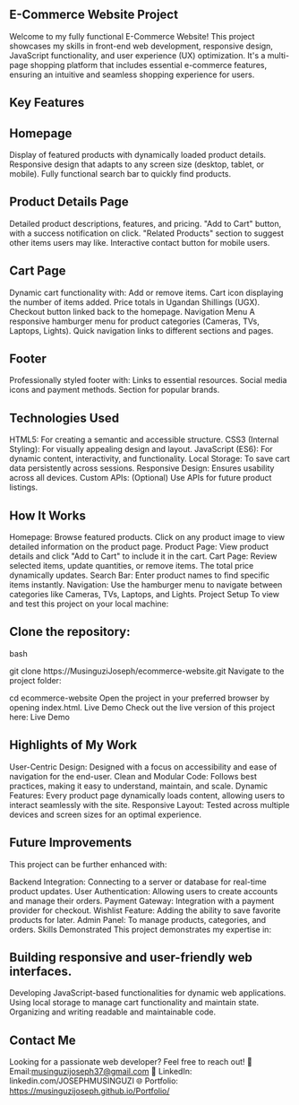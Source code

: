 ## E-Commerce Website Project
Welcome to my fully functional E-Commerce Website! This project showcases my skills in front-end web development, responsive design, JavaScript functionality, and user experience (UX) optimization. It's a multi-page shopping platform that includes essential e-commerce features, ensuring an intuitive and seamless shopping experience for users.




## Key Features
## Homepage
Display of featured products with dynamically loaded product details.
Responsive design that adapts to any screen size (desktop, tablet, or mobile).
Fully functional search bar to quickly find products.
## Product Details Page
Detailed product descriptions, features, and pricing.
"Add to Cart" button, with a success notification on click.
"Related Products" section to suggest other items users may like.
Interactive contact button for mobile users.
## Cart Page
Dynamic cart functionality with:
Add or remove items.
Cart icon displaying the number of items added.
Price totals in Ugandan Shillings (UGX).
Checkout button linked back to the homepage.
Navigation Menu
A responsive hamburger menu for product categories (Cameras, TVs, Laptops, Lights).
Quick navigation links to different sections and pages.
## Footer
Professionally styled footer with:
Links to essential resources.
Social media icons and payment methods.
Section for popular brands.
## Technologies Used
HTML5: For creating a semantic and accessible structure.
CSS3 (Internal Styling): For visually appealing design and layout.
JavaScript (ES6): For dynamic content, interactivity, and functionality.
Local Storage: To save cart data persistently across sessions.
Responsive Design: Ensures usability across all devices.
Custom APIs: (Optional) Use APIs for future product listings.
## How It Works
Homepage: Browse featured products. Click on any product image to view detailed information on the product page.
Product Page: View product details and click "Add to Cart" to include it in the cart.
Cart Page: Review selected items, update quantities, or remove items. The total price dynamically updates.
Search Bar: Enter product names to find specific items instantly.
Navigation: Use the hamburger menu to navigate between categories like Cameras, TVs, Laptops, and Lights.
Project Setup
To view and test this project on your local machine:

## Clone the repository:
bash

git clone https://MusinguziJoseph/ecommerce-website.git
Navigate to the project folder:

cd ecommerce-website
Open the project in your preferred browser by opening index.html.
Live Demo
Check out the live version of this project here: Live Demo


## Highlights of My Work
User-Centric Design: Designed with a focus on accessibility and ease of navigation for the end-user.
Clean and Modular Code: Follows best practices, making it easy to understand, maintain, and scale.
Dynamic Features: Every product page dynamically loads content, allowing users to interact seamlessly with the site.
Responsive Layout: Tested across multiple devices and screen sizes for an optimal experience.
## Future Improvements
This project can be further enhanced with:

Backend Integration: Connecting to a server or database for real-time product updates.
User Authentication: Allowing users to create accounts and manage their orders.
Payment Gateway: Integration with a payment provider for checkout.
Wishlist Feature: Adding the ability to save favorite products for later.
Admin Panel: To manage products, categories, and orders.
Skills Demonstrated
This project demonstrates my expertise in:

## Building responsive and user-friendly web interfaces.
Developing JavaScript-based functionalities for dynamic web applications.
Using local storage to manage cart functionality and maintain state.
Organizing and writing readable and maintainable code.
## Contact Me
Looking for a passionate web developer? Feel free to reach out!
📧 Email:musinguzijoseph37@gmail.com 
💼 LinkedIn: linkedin.com/JOSEPHMUSINGUZI
🌐 Portfolio: https://musinguzijoseph.github.io/Portfolio/
